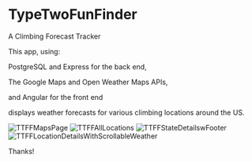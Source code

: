 # TypeTwoFunFinder
A Climbing Forecast Tracker

This app, using:

PostgreSQL and Express for the back end,

The Google Maps and Open Weather Maps APIs,

and Angular for the front end

displays weather forecasts for various climbing locations around the US.

![TTFFMapsPage](https://user-images.githubusercontent.com/111920505/199640296-6368e1a3-5114-4a33-bf9d-74d4ec539230.png)
![TTFFAllLocations](https://user-images.githubusercontent.com/111920505/199640279-e97182aa-bf0d-400d-83f0-3b81f10d815f.png)
![TTFFStateDetailswFooter](https://user-images.githubusercontent.com/111920505/199640311-e554dc0f-7e0e-406a-bf47-eb8dccb51c61.png)
![TTFFLocationDetailsWithScrollableWeather](https://user-images.githubusercontent.com/111920505/199640283-2709f63f-9d94-44b1-9071-08a23fb356fb.png)

Thanks!
